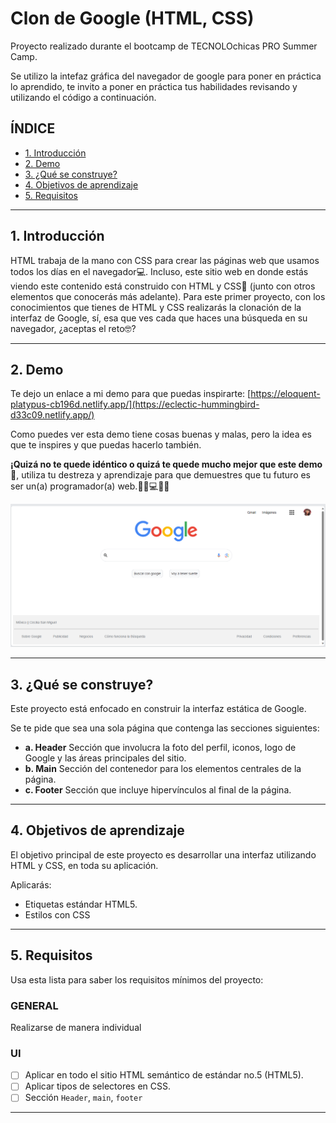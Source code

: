 # Clon de Google (HTML, CSS)

Proyecto realizado durante el bootcamp de TECNOLOchicas PRO Summer Camp.

Se utilizo la intefaz gráfica del navegador de google para poner en práctica lo aprendido, te invito a poner en práctica tus habilidades revisando y utilizando el código a continuación.

## ÍNDICE

* [1. Introducción](https://github.com/CecySamitu/clon-de-google/blob/main/README.md#1introducci%C3%B3n)
* [2. Demo](https://github.com/CecySamitu/clon-de-google/blob/main/README.md#2-demo)
* [3. ¿Qué se construye?](https://github.com/CecySamitu/clon-de-google/blob/main/README.md#2-demo)
* [4. Objetivos de aprendizaje](https://github.com/CecySamitu/clon-de-google/blob/main/README.md#4-objetivos-de-aprendizaje)
* [5. Requisitos](https://github.com/CecySamitu/clon-de-google/blob/main/README.md#4-objetivos-de-aprendizaje)

****

## 1. Introducción 

HTML trabaja de la mano con CSS para crear las páginas web que usamos todos los días en el navegador💻. Incluso, este sitio web en donde estás viendo este contenido está construido con HTML y CSS🤯 (junto con otros elementos que conocerás más adelante). Para este primer proyecto, con los conocimientos que tienes de HTML y CSS realizarás la clonación de la interfaz de Google, sí, esa que ves cada que haces una búsqueda en su navegador, ¿aceptas el reto🤓?

****

## 2. Demo
Te dejo un enlace a mi demo para que puedas inspirarte: [https://eloquent-platypus-cb196d.netlify.app/](https://eclectic-hummingbird-d33c09.netlify.app/)

Como puedes ver esta demo tiene cosas buenas y malas, pero la idea es que te inspires y que puedas hacerlo también.

**¡Quizá no te quede idéntico o quizá te quede mucho mejor que este demo🤩**, utiliza tu destreza y aprendizaje para que demuestres que tu futuro es ser un(a) programador(a) web.👩🏻💻👦🏻

![imagen]("./../imagenes/Demo.png)

****

## 3. ¿Qué se construye?

Este proyecto está enfocado en construir la interfaz estática de Google.

Se te pide que sea una sola página que contenga las secciones siguientes:
  - **a. Header**
    Sección que involucra la foto del perfil, iconos, logo de Google y las áreas principales del sitio.
  - **b. Main**
    Sección del contenedor para los elementos centrales de la página. 
  - **c. Footer**
    Sección que incluye hipervínculos al final de la página.

****

## 4. Objetivos de aprendizaje

El objetivo principal de este proyecto es desarrollar una interfaz utilizando HTML y CSS, en toda su aplicación.

Aplicarás:

- Etiquetas estándar HTML5.
- Estilos con CSS

****

## 5. Requisitos

Usa esta lista para saber los requisitos mínimos del proyecto:

### GENERAL

Realizarse de manera individual

### UI
- [ ] Aplicar en todo el sitio HTML semántico de estándar no.5 (HTML5).
- [ ] Aplicar tipos de selectores en CSS.
- [ ] Sección `Header`, `main`, `footer`
****
